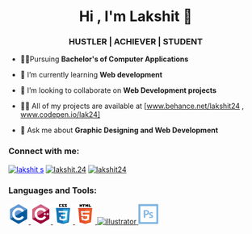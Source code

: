 <h1 align="center">Hi , I'm Lakshit 👋</h1>
<h3 align="center">HUSTLER | ACHIEVER | STUDENT</h3>

- 👨‍🎓Pursuing **Bachelor's of Computer Applications**

- 🌱 I’m currently learning **Web development**

- 👯 I’m looking to collaborate on **Web Development projects**

- 👨‍💻 All of my projects are available at [www.behance.net/lakshit24 , www.codepen.io/lak24]

- 💬 Ask me about **Graphic Designing and Web Development**

<h3 align="left">Connect with me:</h3>
<p align="left">
<a style="color:blue" href="https://linkedin.com/in/lakshit s" target="blank"><img align="center" src="https://cdn.jsdelivr.net/npm/simple-icons@3.0.1/icons/linkedin.svg" alt="lakshit s" height="30" width="40"  /></a>
<a href="https://instagram.com/lakshit.24" target="blank"><img align="center" src="https://cdn.jsdelivr.net/npm/simple-icons@3.0.1/icons/instagram.svg" alt="lakshit.24" height="30" width="40" /></a>
<a href="https://www.behance.net/lakshit24" target="blank"><img align="center" src="https://cdn.jsdelivr.net/npm/simple-icons@3.0.1/icons/behance.svg" alt="lakshit24" height="30" width="40" /></a>
</p>

<h3 align="left">Languages and Tools:</h3>

<p align="left"> <a href="https://www.cprogramming.com/" target="_blank"> <img src="https://raw.githubusercontent.com/devicons/devicon/master/icons/c/c-original.svg" alt="c" width="40" height="40"/> </a> <a href="https://www.w3schools.com/cpp/" target="_blank"> <img src="https://raw.githubusercontent.com/devicons/devicon/master/icons/cplusplus/cplusplus-original.svg" alt="cplusplus" width="40" height="40"/> </a> <a href="https://www.w3schools.com/css/" target="_blank"> <img src="https://raw.githubusercontent.com/devicons/devicon/master/icons/css3/css3-original-wordmark.svg" alt="css3" width="40" height="40"/> </a> <a href="https://www.w3.org/html/" target="_blank"> <img src="https://raw.githubusercontent.com/devicons/devicon/master/icons/html5/html5-original-wordmark.svg" alt="html5" width="40" height="40"/> </a> <a href="https://www.adobe.com/in/products/illustrator.html" target="_blank"> <img src="https://www.vectorlogo.zone/logos/adobe_illustrator/adobe_illustrator-icon.svg" alt="illustrator" width="40" height="40"/> </a> <a href="https://www.photoshop.com/en" target="_blank"> <img src="https://raw.githubusercontent.com/devicons/devicon/master/icons/photoshop/photoshop-line.svg" alt="photoshop" width="40" height="40"/> </a> </p>

